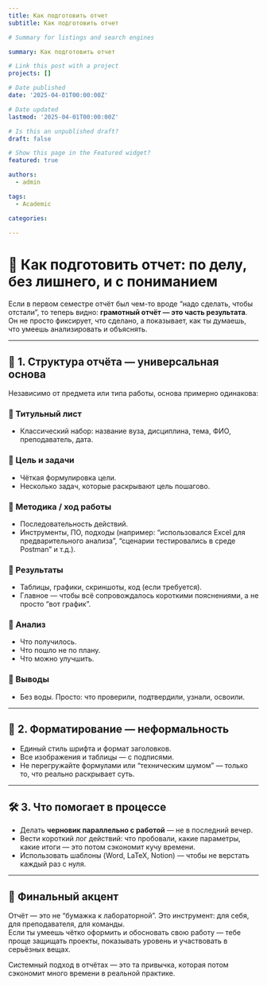 ```yaml
---
title: Как подготовить отчет
subtitle: Как подготовить отчет

# Summary for listings and search engines

summary: Как подготовить отчет

# Link this post with a project
projects: []

# Date published
date: '2025-04-01T00:00:00Z'

# Date updated
lastmod: '2025-04-01T00:00:00Z'

# Is this an unpublished draft?
draft: false

# Show this page in the Featured widget?
featured: true

authors:
  - admin

tags:
  - Academic

categories:
  
---
```


# 📑 Как подготовить отчет: по делу, без лишнего, и с пониманием

Если в первом семестре отчёт был чем-то вроде “надо сделать, чтобы отстали”, то теперь видно: **грамотный отчёт — это часть результата**. Он не просто фиксирует, что сделано, а показывает, как ты думаешь, что умеешь анализировать и объяснять.

---

## 🧱 1. Структура отчёта — универсальная основа

Независимо от предмета или типа работы, основа примерно одинакова:

### 🔹 Титульный лист
- Классический набор: название вуза, дисциплина, тема, ФИО, преподаватель, дата.

### 🔹 Цель и задачи
- Чёткая формулировка цели.
- Несколько задач, которые раскрывают цель пошагово.

### 🔹 Методика / ход работы
- Последовательность действий.
- Инструменты, ПО, подходы (например: “использовался Excel для предварительного анализа”, “сценарии тестировались в среде Postman” и т.д.).

### 🔹 Результаты
- Таблицы, графики, скриншоты, код (если требуется).
- Главное — чтобы всё сопровождалось короткими пояснениями, а не просто “вот график”.

### 🔹 Анализ
- Что получилось.
- Что пошло не по плану.
- Что можно улучшить.

### 🔹 Выводы
- Без воды. Просто: что проверили, подтвердили, узнали, освоили.

---

## 🔧 2. Форматирование — неформальность

- Единый стиль шрифта и формат заголовков.
- Все изображения и таблицы — с подписями.
- Не перегружайте формулами или “техническим шумом” — только то, что реально раскрывает суть.

---

## 🛠️ 3. Что помогает в процессе

- Делать **черновик параллельно с работой** — не в последний вечер.
- Вести короткий лог действий: что пробовали, какие параметры, какие итоги — это потом сэкономит кучу времени.
- Использовать шаблоны (Word, LaTeX, Notion) — чтобы не верстать каждый раз с нуля.

---

## 📍 Финальный акцент

Отчёт — это не “бумажка к лабораторной”. Это инструмент: для себя, для преподавателя, для команды.  
Если ты умеешь чётко оформить и обосновать свою работу — тебе проще защищать проекты, показывать уровень и участвовать в серьёзных вещах.

Системный подход в отчётах — это та привычка, которая потом сэкономит много времени в реальной практике.

